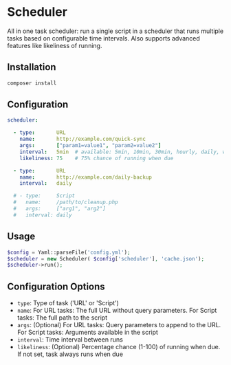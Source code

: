 # Scheduler

All in one task scheduler: run a single script in a scheduler that runs multiple tasks based on configurable time intervals. Also supports advanced features like likeliness of running.

## Installation

```bash
composer install
```

## Configuration

```yaml
scheduler:

  - type:       URL
    name:       http://example.com/quick-sync
    args:       ["param1=value1", "param2=value2"]
    interval:   5min  # available: 5min, 10min, 30min, hourly, daily, weekly, monthly
    likeliness: 75    # 75% chance of running when due

  - type:       URL
    name:       http://example.com/daily-backup
    interval:   daily

  # - type:     Script
  #   name:     /path/to/cleanup.php
  #   args:     ["arg1", "arg2"]
  #   interval: daily
```

## Usage

```php
$config = Yaml::parseFile('config.yml');
$scheduler = new Scheduler( $config['scheduler'], 'cache.json');
$scheduler->run();
```

## Configuration Options

- `type`: Type of task ('URL' or 'Script')
- `name`: For URL tasks: The full URL without query parameters. For Script tasks: The full path to the script
- `args`: (Optional) For URL tasks: Query parameters to append to the URL. For Script tasks: Arguments available in the script
- `interval`: Time interval between runs
- `likeliness`: (Optional) Percentage chance (1-100) of running when due. If not set, task always runs when due
